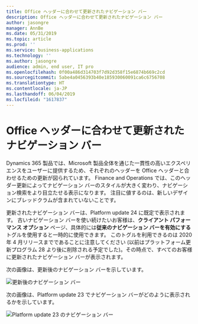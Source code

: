 ```yaml
---
title: Office ヘッダーに合わせて更新されたナビゲーション バー
description: Office ヘッダーに合わせて更新されたナビゲーション バー
author: jasongre
manager: AnnBe
ms.date: 05/31/2019
ms.topic: article
ms.prod: ''
ms.service: business-applications
ms.technology: ''
ms.author: jasongre
audience: admin, end user, IT pro
ms.openlocfilehash: 0f00a486d314703f7d92d358f15e6874b669c2cd
ms.sourcegitcommit: 5abe4a0456393b40e185930060091ca6c6756708
ms.translationtype: HT
ms.contentlocale: ja-JP
ms.lasthandoff: 06/04/2019
ms.locfileid: "1617837"
---
```

# <a name="updated-navigation-bar-that-aligns-with-the-office-header"></a>Office ヘッダーに合わせて更新されたナビゲーション バー

Dynamics 365 製品では、Microsoft 製品全体を通じた一貫性の高いエクスペリエンスをユーザーに提供するため、それぞれのヘッダーを Office ヘッダーと合わせるための更新が図られています。 Finance and Operations では、このヘッダー更新によってナビゲーション バーのスタイルが大きく変わり、ナビゲーション検索をより目立たせる表示になります。 注目に値するのは、新しいデザインにブレッドクラムが含まれていないことです。

更新されたナビゲーション バーは、Platform update 24 に既定で表示されます。 古いナビゲーション バーを使い続けたいお客様は、**クライアント パフォーマンス オプション** ページ、具体的には**従来のナビゲーション バーを有効にする**トグルを使用すると一時的に使用できます。 このトグルを利用できるのは 2020 年 4 月リリースまでであることに注意してください (以前はプラットフォーム更新プログラム 28 より後に削除される予定でした)。その時点で、すべてのお客様に更新されたナビゲーション バーが表示されます。 

次の画像は、更新後のナビゲーション バーを示しています。

![更新後のナビゲーション バー](media/updatedNavBar.png  "更新後のナビゲーション バー")

次の画像は、Platform update 23 でナビゲーション バーがどのように表示されるかを示しています。

![Platform update 23 のナビゲーション バー](media/existingNavBar.png  "Platform update 23 のナビゲーション バー")




